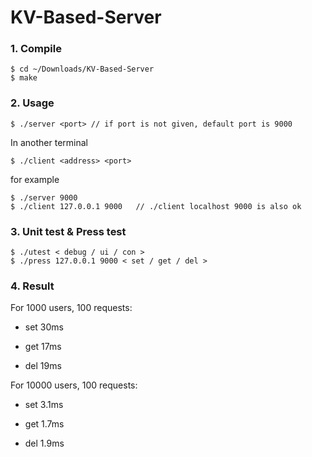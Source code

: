 # KV-Based-Server

### 1. **Compile**

    $ cd ~/Downloads/KV-Based-Server
    $ make
    

### 2. **Usage**

    $ ./server <port> // if port is not given, default port is 9000

In another terminal
    
    $ ./client <address> <port>

for example

    $ ./server 9000
    $ ./client 127.0.0.1 9000   // ./client localhost 9000 is also ok


### 3. **Unit test & Press test**

    $ ./utest < debug / ui / con >
    $ ./press 127.0.0.1 9000 < set / get / del >

### 4. **Result**

  For 1000 users, 100 requests:

  * set  30ms

  * get  17ms

  * del  19ms

  For 10000 users, 100 requests:

  * set 3.1ms

  * get 1.7ms

  * del 1.9ms
